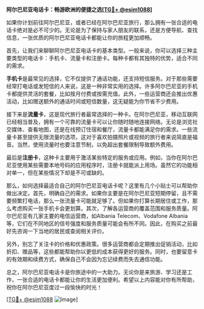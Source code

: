 **阿尔巴尼亚电话卡：畅游欧洲的便捷之选[[TG💪+ @esim1088](https://t.me/s/esim1088)]**

如果你计划前往阿尔巴尼亚，或者已经在阿尔巴尼亚旅行，那么拥有一张合适的电话卡绝对是必不可少的。无论是为了保持与家人朋友的联系，还是方便导航、查找信息，一张优质的阿尔巴尼亚电话卡都能让你的旅程更加顺畅。

首先，让我们来聊聊阿尔巴尼亚电话卡的基本类型。一般来说，你可以选择三种主要类型的电话卡：手机卡、流量卡和注册卡。每种卡都有其独特的优势，适合不同的需求。

**手机卡**是最常见的选择，它不仅提供了通话功能，还支持短信服务。对于那些需要经常打电话或发短信的人来说，这是一种非常实用的选择。许多阿尔巴尼亚的手机卡都提供灵活的套餐，比如按月付费或按需充值。此外，一些运营商还会推出优惠活动，比如赠送额外的通话时间或短信数量，这无疑能为你节省不少费用。

接下来是**流量卡**，这是现代旅行者最常选择的一种卡。在阿尔巴尼亚，移动互联网已经相当普及，拥有一个可靠的流量卡可以让你随时随地连接网络。无论是浏览社交媒体、查看地图，还是在线预订住宿和餐厅，流量卡都能满足你的需求。一些流量卡甚至提供无限流量的选项，这对于喜欢拍摄照片或视频的旅行者来说简直是福音。当然，使用流量时也要注意节制，以免超出套餐限制导致额外费用。

最后是**注册卡**，这种卡主要用于激活某些特定的服务或应用。例如，当你在阿尔巴尼亚使用某些需要本地号码的应用程序时，注册卡就能派上用场。虽然它的功能相对单一，但在某些情况下却是不可或缺的。

那么，如何选择最适合自己的阿尔巴尼亚电话卡呢？这里有几个小贴士可以帮助你做出决定。首先，明确自己的需求。如果你主要是在阿尔巴尼亚短期停留，且不需要频繁打电话，那么一张流量卡可能就足够了。但如果你打算长期居住或工作，那么考虑购买一张手机卡会更划算。其次，了解各运营商的覆盖范围和服务质量。阿尔巴尼亚有几家主要的电信运营商，如Albania Telecom、Vodafone Albania等，它们在不同地区的信号强度和服务质量可能会有所不同。因此，在购买之前最好先咨询一下当地的居民或查阅相关评价。

另外，别忘了关注卡的价格和优惠政策。很多运营商都会定期推出促销活动，比如折扣、赠品等，这些都能帮助你以更低的成本获得更好的服务。同时，也要留意卡的有效期和续费方式，确保自己不会因为忘记续费而失去通信功能。

总之，阿尔巴尼亚电话卡是你旅途中的一大助力。无论你是来旅游、学习还是工作，一张合适的电话卡都能让你的生活更加便利。希望以上内容能对你有所帮助，祝你在阿尔巴尼亚度过一段愉快的时光！

[[TG💪+ @esim1088](https://t.me/s/esim1088) ![Image](https://i.postimg.cc/4NQfJmqS/Snipaste-2025-05-13-00-14-12.png)]